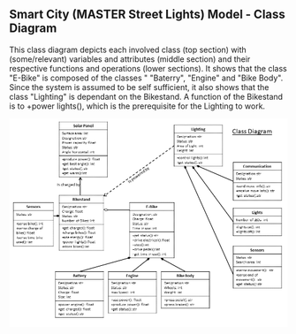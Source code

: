 ## Smart City (MASTER Street Lights) Model - Class Diagram

This class diagram depicts each involved class (top section) with (some/relevant) variables and attributes (middle section) and 
their respective functions and operations (lower sections). It shows that the class "E-Bike" is composed of the classes " "Baterry", 
"Engine" and "Bike Body". Since the system is assumed to be self sufficient, it also shows that the class "Lighting" is dependant on the 
Bikestand. A function of the Bikestand is to +power lights(), which is the prerequisite for the Lighting to work. 

![Example Object Diagram](../images/class_diagram.png)

